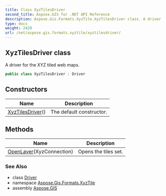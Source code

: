 ```yaml
---
title: Class XyzTilesDriver
second_title: Aspose.GIS for .NET API Reference
description: Aspose.Gis.Formats.XyzTile.XyzTilesDriver class. A driver for the XYZ tiled web maps
type: docs
weight: 2420
url: /net/aspose.gis.formats.xyztile/xyztilesdriver/
---
```

## XyzTilesDriver class

A driver for the XYZ tiled web maps.

```csharp
public class XyzTilesDriver : Driver
```

## Constructors

| Name | Description |
| --- | --- |
| [XyzTilesDriver](xyztilesdriver/)() | The default constructor. |

## Methods

| Name | Description |
| --- | --- |
| [OpenLayer](../../aspose.gis.formats.xyztile/xyztilesdriver/openlayer/)(XyzConnection) | Opens the tiles set. |

### See Also

* class [Driver](../../aspose.gis/driver/)
* namespace [Aspose.Gis.Formats.XyzTile](../../aspose.gis.formats.xyztile/)
* assembly [Aspose.GIS](../../)


